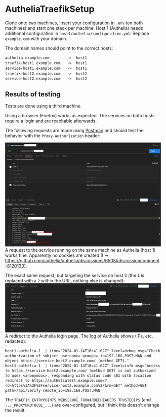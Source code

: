 # AutheliaTraefikSetup

Clone onto two machines, insert your configuration in `.env` (on both machines) and start one stack per machine.
Host 1 (Authelia) needs additional configuration in `host1/authelia/configuration.yml`: Replace `example.com` with your domain.

The domain names should point to the correct hosts:

```txt
authelia.example.com        ->  host1
traefik-host1.example.com   ->  host1
service-host1.example.com   ->  host1
traefik-host2.example.com   ->  host2
service-host2.example.com   ->  host2
```

## Results of testing

Tests are done using a third machine.

Using a browser (Firefox) works as expected. The services on both hosts require a login and are reachable afterwards.

The following requests are made using [Postman](https://github.com/postmanlabs) and should test the behavior with the `Proxy-Authorization` header:

![botToServiceHost1](botToServiceHost1.jpg)
A request to the service running on the same machine as Authelia (host 1) works fine. Apparently no cookies are created (! → <https://github.com/authelia/authelia/discussions/6508#discussioncomment-8120133>).

The exact same request, but targeting the service on host 2 (the `1` is replaced with a `2` within the URL, nothing else is changed):
![botToServiceHost2](botToServiceHost2.jpg)
A redirect to the Authelia login page. The log of Authelia shows (IPs, etc. redacted):

```log
host1-authelia-1  | time="2024-01-14T16:41:02Z" level=debug msg="Check authorization of subject username= groups= ip=192.168.POST.MAN and object https://service-host2.example.com/ (method GET)."
host1-authelia-1  | time="2024-01-14T16:41:02Z" level=info msg="Access to https://service-host2.example.com/ (method GET) is not authorized to user <anonymous>, responding with status code 401 with location redirect to https://autheliatest.example.com/?rd=https%3A%2F%2Fservice-host2.example.com%2F&rm=GET" method=GET path=/api/verify remote_ip=192.168.POST.MAN
```

The `TRAEFIK_ENTRYPOINTS_WEBSECURE_FORWARDEDHEADERS_TRUSTEDIPS` (and `..._PROXYPROTOCOL_...`) are over-configured, but I think this doesn't change the result.
